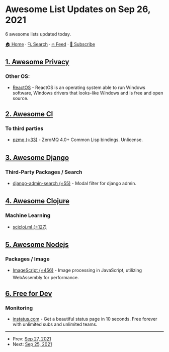 # Awesome List Updates on Sep 26, 2021

6 awesome lists updated today.

[🏠 Home](/README.md) · [🔍 Search](https://test.trackawesomelist.com/search/) · [🔥 Feed](https://test.trackawesomelist.com/feed.xml) · [📮 Subscribe](https://trackawesomelist.us17.list-manage.com/subscribe?u=d2f0117aa829c83a63ec63c2f&id=36a103854c)



## [1. Awesome Privacy](/content/pluja/awesome-privacy/README.md)

### Other OS:

*   [ReactOS](https://reactos.org/) - ReactOS is an operating system able to run Windows software, Windows drivers that looks-like Windows and is free and open source.

## [2. Awesome Cl](/content/CodyReichert/awesome-cl/README.md)

### To third parties

*   [pzmq (⭐33)](https://github.com/orivej/pzmq) -  ZeroMQ 4.0+ Common Lisp bindings. Unlicense.

## [3. Awesome Django](/content/wsvincent/awesome-django/README.md)

### Third-Party Packages / Search

*   [django-admin-search (⭐55)](https://github.com/shinneider/django-admin-search) - Modal filter for django admin.

## [4. Awesome Clojure](/content/razum2um/awesome-clojure/README.md)

### Machine Learning

*   [scicloj.ml (⭐127)](https://github.com/scicloj/scicloj.ml)

## [5. Awesome Nodejs](/content/sindresorhus/awesome-nodejs/README.md)

### Packages / Image

*   [ImageScript (⭐456)](https://github.com/matmen/ImageScript) - Image processing in JavaScript, utilizing WebAssembly for performance.

## [6. Free for Dev](/content/ripienaar/free-for-dev/README.md)

### Monitoring

*   [instatus.com](https://instatus.com) - Get a beautiful status page in 10 seconds. Free forever with unlimited subs and unlimited teams.

---

- Prev: [Sep 27, 2021](/content/2021/09/27/README.md)
- Next: [Sep 25, 2021](/content/2021/09/25/README.md)